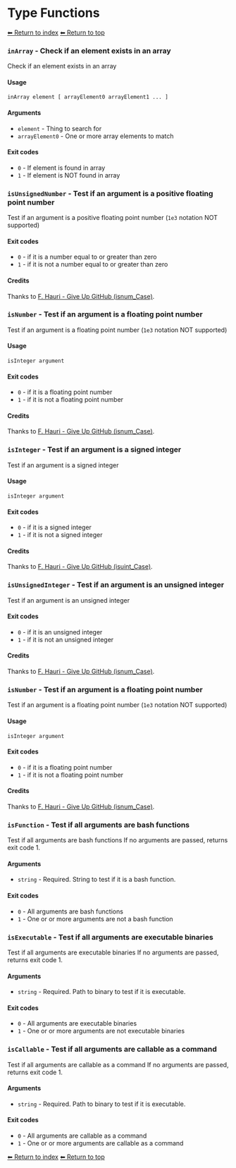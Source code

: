 # Type Functions

[⬅ Return to index](index.md)
[⬅ Return to top](../index.md)


### `inArray` - Check if an element exists in an array

Check if an element exists in an array

#### Usage

    inArray element [ arrayElement0 arrayElement1 ... ]
    

#### Arguments

- `element` - Thing to search for
- `arrayElement0` - One or more array elements to match

#### Exit codes

- `0` - If element is found in array
- `1` - If element is NOT found in array

### `isUnsignedNumber` - Test if an argument is a positive floating point number

Test if an argument is a positive floating point number
(`1e3` notation NOT supported)

#### Exit codes

- `0` - if it is a number equal to or greater than zero
- `1` - if it is not a number equal to or greater than zero

#### Credits

Thanks to [F. Hauri - Give Up GitHub (isnum_Case)](https://stackoverflow.com/questions/806906/how-do-i-test-if-a-variable-is-a-number-in-bash).

### `isNumber` - Test if an argument is a floating point number

Test if an argument is a floating point number
(`1e3` notation NOT supported)

#### Usage

    isInteger argument
    

#### Exit codes

- `0` - if it is a floating point number
- `1` - if it is not a floating point number

#### Credits

Thanks to [F. Hauri - Give Up GitHub (isnum_Case)](https://stackoverflow.com/questions/806906/how-do-i-test-if-a-variable-is-a-number-in-bash).

### `isInteger` - Test if an argument is a signed integer

Test if an argument is a signed integer

#### Usage

    isInteger argument
    

#### Exit codes

- `0` - if it is a signed integer
- `1` - if it is not a signed integer

#### Credits

Thanks to [F. Hauri - Give Up GitHub (isuint_Case)](https://stackoverflow.com/questions/806906/how-do-i-test-if-a-variable-is-a-number-in-bash).

### `isUnsignedInteger` - Test if an argument is an unsigned integer

Test if an argument is an unsigned integer

#### Exit codes

- `0` - if it is an unsigned integer
- `1` - if it is not an unsigned integer

#### Credits

Thanks to [F. Hauri - Give Up GitHub (isnum_Case)](https://stackoverflow.com/questions/806906/how-do-i-test-if-a-variable-is-a-number-in-bash).

### `isNumber` - Test if an argument is a floating point number

Test if an argument is a floating point number
(`1e3` notation NOT supported)

#### Usage

    isInteger argument
    

#### Exit codes

- `0` - if it is a floating point number
- `1` - if it is not a floating point number

#### Credits

Thanks to [F. Hauri - Give Up GitHub (isnum_Case)](https://stackoverflow.com/questions/806906/how-do-i-test-if-a-variable-is-a-number-in-bash).

### `isFunction` - Test if all arguments are bash functions

Test if all arguments are bash functions
If no arguments are passed, returns exit code 1.

#### Arguments

- `string` - Required. String to test if it is a bash function.

#### Exit codes

- `0` - All arguments are bash functions
- `1` - One or or more arguments are not a bash function

### `isExecutable` - Test if all arguments are executable binaries

Test if all arguments are executable binaries
If no arguments are passed, returns exit code 1.

#### Arguments

- `string` - Required. Path to binary to test if it is executable.

#### Exit codes

- `0` - All arguments are executable binaries
- `1` - One or or more arguments are not executable binaries

### `isCallable` - Test if all arguments are callable as a command

Test if all arguments are callable as a command
If no arguments are passed, returns exit code 1.

#### Arguments

- `string` - Required. Path to binary to test if it is executable.

#### Exit codes

- `0` - All arguments are callable as a command
- `1` - One or or more arguments are callable as a command

[⬅ Return to index](index.md)
[⬅ Return to top](../index.md)
